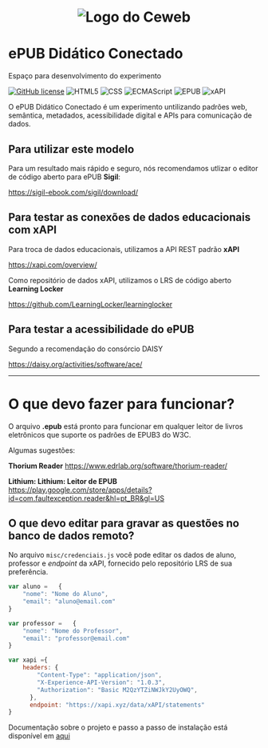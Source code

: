 <h1 align="center">
    <img src="https://ceweb.br/assets/img/logo-ceweb-br.png" alt="Logo do Ceweb"/>
</h1>

# ePUB Didático Conectado
Espaço para desenvolvimento do experimento

[![GitHub license](https://img.shields.io/github/license/Naereen/StrapDown.js.svg)](https://github.com/Naereen/StrapDown.js/blob/master/LICENSE)
![HTML5](https://img.shields.io/badge/HTML-5-green)
![CSS](https://img.shields.io/badge/CSS-3-green)
![ECMAScript](https://img.shields.io/badge/ECMAScript-6-green)
![EPUB](https://img.shields.io/badge/EPUB-3-blue)
![xAPI](https://img.shields.io/badge/xAPI-1.0.3-blue)

O ePUB Didático Conectado é um experimento untilizando padrões web, semântica, metadados, acessibilidade digital e APIs para comunicação de dados. 


## Para utilizar este modelo

Para um resultado mais rápido e seguro, nós recomendamos utlizar o editor de código aberto para ePUB **Sigil**: 

https://sigil-ebook.com/sigil/download/

## Para testar as conexões de dados educacionais com xAPI 

Para troca de dados educacionais, utilizamos a API REST padrão **xAPI** 

https://xapi.com/overview/

Como repositório de dados xAPI, utilizamos o LRS de código aberto **Learning Locker**

https://github.com/LearningLocker/learninglocker

## Para testar a acessibilidade do ePUB 
Segundo a recomendação do consórcio DAISY

https://daisy.org/activities/software/ace/

---

 # O que devo fazer para funcionar?

 O arquivo **.epub** está pronto para funcionar em qualquer
 leitor de livros eletrônicos que suporte os padrões de
  EPUB3 do W3C.

  Algumas sugestões:

**Thorium Reader**
https://www.edrlab.org/software/thorium-reader/

**Lithium: Lithium: Leitor de EPUB**
https://play.google.com/store/apps/details?id=com.faultexception.reader&hl=pt_BR&gl=US

## O que devo editar para gravar as questões no banco de dados remoto?

No arquivo `misc/credenciais.js` você pode editar os dados de 
aluno, professor e *endpoint* da xAPI, fornecido pelo repositório LRS
de sua preferência. 

```js
var aluno =   {
    "nome": "Nome do Aluno",
    "email": "aluno@email.com"
}

var professor =   {
    "nome": "Nome do Professor",
    "email": "professor@email.com"
}

var xapi ={
    headers: {
        "Content-Type": "application/json",
        "X-Experience-API-Version": "1.0.3",
        "Authorization": "Basic M2QzYTZiNWJkY2UyOWQ",
      },
      endpoint: "https://xapi.xyz/data/xAPI/statements"
}
```

Documentação sobre o projeto e passo a passo de instalação está disponível em [aqui](https://github.com/W3CBrasil/epub-didatico-conectado/blob/master/Documenta%C3%A7%C3%A3o%20de%20Implementa%C3%A7%C3%A3o%20-%20ePub%20Did%C3%A1tico%20Conectado.pdf)

